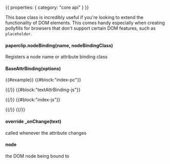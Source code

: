 {{
  properties: {
    category: "core api"
  }
}}

This base class is incredibly useful if you're looking to extend the functionality of DOM elements. This comes
handy especially when creating pollyfills for browsers that don't support certain DOM features, such as `placeholder`.

#### paperclip.nodeBinding(name, nodeBindingClass)

Registers a node name or attribute binding class

#### BaseAttrBinding(options)

{{#example}}
{{#block:"index-pc"}}
<!--
<input type="text" class="form-control" placeholder="message" data-bind="{{ model: <~>text }}"></input>
<span data-text="{{text}}"></span>
-->
{{/}}
{{#block:"textAttrBinding-js"}}
<!--
var paperclip = require("paperclip"),
views         = require("mojo-views");

module.exports = paperclip.BaseAttrBinding.extend({
  _onChange: function (text) {
    this.node.innerHTML = text || "";
  }
});
-->
{{/}}
{{#block:"index-js"}}
<!--
var bindable = require("bindable"),
Application  = require("mojo-application"),
views        = require("mojo-views"),
paperclip    = require("mojo-paperclip")

var app = new Application();
app.use(views, paperclip);

app.paperclip.nodeBinding("data-text", require("./textAttrBinding"));

preview.element.appendChild(new views.Base({
  paper: require("./index.pc")
}, app).render());

-->
{{/}}
{{/}}


#### override _onChange(text)

called whenever the attribute changes

#### node

the DOM node being bound to
